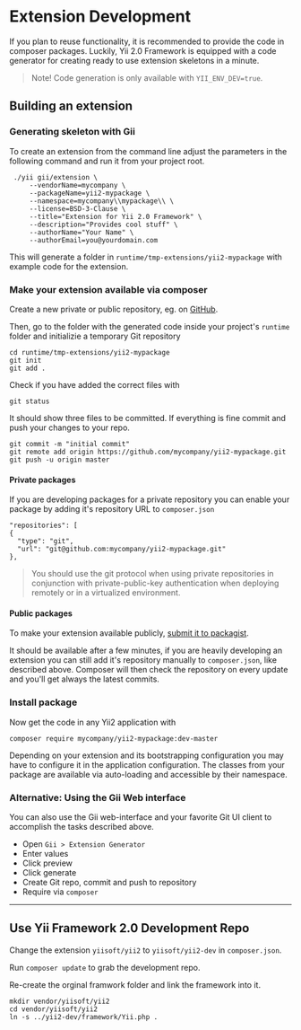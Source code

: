 Extension Development
=====================

If you plan to reuse functionality, it is recommended to provide the code in composer packages. Luckily, Yii 2.0 Framework is equipped with a code generator for creating ready to use extension skeletons in a minute.

> Note! Code generation is only available with `YII_ENV_DEV=true`.

Building an extension
---------------------

### Generating skeleton with Gii

To create an extension from the command line adjust the parameters in the following command and run it from your
project root.

```
 ./yii gii/extension \
     --vendorName=mycompany \
     --packageName=yii2-mypackage \
     --namespace=mycompany\\mypackage\\ \
     --license=BSD-3-Clause \
     --title="Extension for Yii 2.0 Framework" \
     --description="Provides cool stuff" \
     --authorName="Your Name" \
     --authorEmail=you@yourdomain.com
```

This will generate a folder in `runtime/tmp-extensions/yii2-mypackage` with example code for the extension.

### Make your extension available via composer

Create a new private or public repository, eg. on [GitHub](https://github.com/new).

Then, go to the folder with the generated code inside your project's `runtime` folder and initializie a temporary
Git repository

```
cd runtime/tmp-extensions/yii2-mypackage
git init
git add .
```

Check if you have added the correct files with

```
git status
```

It should show three files to be committed. If everything is fine commit and push your changes to your repo.

```
git commit -m "initial commit"
git remote add origin https://github.com/mycompany/yii2-mypackage.git
git push -u origin master
```

#### Private packages

If you are developing packages for a private repository you can enable your package by adding it's repository URL to `composer.json`

```
"repositories": [
{
  "type": "git",
  "url": "git@github.com:mycompany/yii2-mypackage.git"
},
```

> You should use the git protocol when using private repositories in conjunction with private-public-key authentication when
> deploying remotely or in a virtualized environment.

#### Public packages

To make your extension available publicly, [submit it to packagist](https://packagist.org/packages/submit).
 
It should be available after a few minutes, if you are heavily developing an extension you can still add it's repository 
manually to `composer.json`, like described above. Composer will then check the repository on every update and you'll
get always the latest commits.

### Install package

Now get the code in any Yii2 application with

```
composer require mycompany/yii2-mypackage:dev-master
```

Depending on your extension and its bootstrapping configuration you may have to configure it in the application configuration.
The classes from your package are available via auto-loading and accessible by their namespace. 

### Alternative: Using the Gii Web interface

You can also use the Gii web-interface and your favorite Git UI client to accomplish the tasks described above.

- Open `Gii > Extension Generator`
- Enter values
- Click preview
- Click generate
- Create Git repo, commit and push to repository
- Require via `composer`

---

Use Yii Framework 2.0 Development Repo
--------------------------------------

Change the extension `yiisoft/yii2` to `yiisoft/yii2-dev` in `composer.json`.

Run `composer update` to grab the development repo.

Re-create the orginal framwork folder and link the framework into it.

```
mkdir vendor/yiisoft/yii2
cd vendor/yiisoft/yii2
ln -s ../yii2-dev/framework/Yii.php .
```
